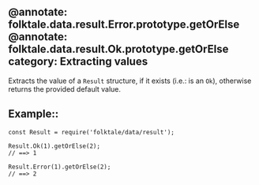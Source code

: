 @annotate: folktale.data.result.Error.prototype.getOrElse
@annotate: folktale.data.result.Ok.prototype.getOrElse
category: Extracting values
---

Extracts the value of a `Result` structure, if it exists (i.e.: is an `Ok`),
otherwise returns the provided default value.


## Example::

    const Result = require('folktale/data/result');
    
    Result.Ok(1).getOrElse(2);
    // ==> 1
    
    Result.Error(1).getOrElse(2);
    // ==> 2
